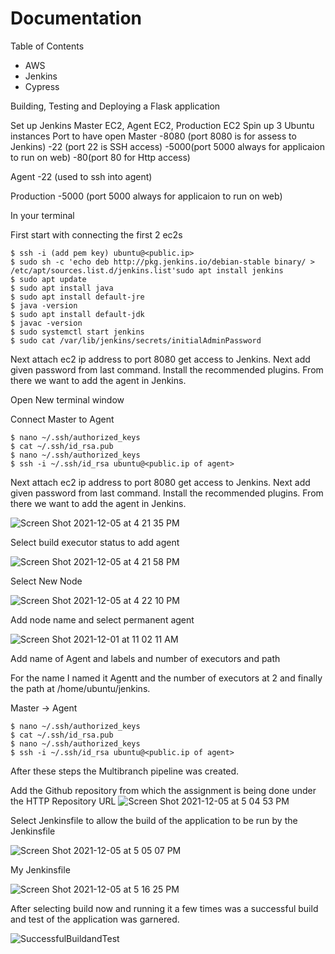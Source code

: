 # Documentation

Table of Contents

- AWS
- Jenkins
- Cypress


Building, Testing and Deploying a Flask application 

Set up Jenkins Master EC2, Agent EC2, Production EC2
Spin up 3 Ubuntu instances 
Port to have open 
Master 
-8080 (port 8080 is for assess to Jenkins)
-22 (port 22 is SSH access)
-5000(port 5000 always for applicaion to run on web)
-80(port 80 for Http access)

Agent 
-22 (used to ssh into agent)

Production 
-5000 (port 5000 always for applicaion to run on web)


In your terminal

First start with connecting the first 2 ec2s 
```
$ ssh -i (add pem key) ubuntu@<public.ip>
$ sudo sh -c 'echo deb http://pkg.jenkins.io/debian-stable binary/ > /etc/apt/sources.list.d/jenkins.list'sudo apt install jenkins
$ sudo apt update
$ sudo apt install java
$ sudo apt install default-jre
$ java -version
$ sudo apt install default-jdk
$ javac -version
$ sudo systemctl start jenkins
$ sudo cat /var/lib/jenkins/secrets/initialAdminPassword
```
Next attach ec2 ip address to port 8080 get access to Jenkins. Next add given password from last command. Install the recommended plugins. From there we want to add the agent in Jenkins.

Open New terminal window

Connect Master to Agent
```
$ nano ~/.ssh/authorized_keys
$ cat ~/.ssh/id_rsa.pub
$ nano ~/.ssh/authorized_keys
$ ssh -i ~/.ssh/id_rsa ubuntu@<public.ip of agent>
```
Next attach ec2 ip address to port 8080 get access to Jenkins. Next add given password from last command. Install the recommended plugins. From there we want to add the agent in Jenkins.

![Screen Shot 2021-12-05 at 4 21 35 PM](https://user-images.githubusercontent.com/84725239/144764566-78e22c5f-7919-426c-967d-2a96493981a7.png)

Select build executor status to add agent

![Screen Shot 2021-12-05 at 4 21 58 PM](https://user-images.githubusercontent.com/84725239/144764544-288771d7-a504-42bc-be02-a35ff2601db8.png)

Select New Node

![Screen Shot 2021-12-05 at 4 22 10 PM](https://user-images.githubusercontent.com/84725239/144764547-3da91eb4-e227-405a-b938-5212e67af38b.png)

Add node name and select permanent agent

![Screen Shot 2021-12-01 at 11 02 11 AM](https://user-images.githubusercontent.com/84725239/144765436-8ba7e3a6-5a75-497c-9106-f13c1f37c7ee.png)

Add name of Agent and labels and number of executors and path

For the name I named it Agentt and the number of executors at 2 and finally the path at /home/ubuntu/jenkins.

Master -> Agent
```
$ nano ~/.ssh/authorized_keys
$ cat ~/.ssh/id_rsa.pub
$ nano ~/.ssh/authorized_keys
$ ssh -i ~/.ssh/id_rsa ubuntu@<public.ip of agent>
```

After these steps the Multibranch pipeline was created.

Add the Github repository from which the assignment is being done under the HTTP Repository URL
![Screen Shot 2021-12-05 at 5 04 53 PM](https://user-images.githubusercontent.com/84725239/144765898-3b7acd1b-9314-498b-96a6-98e7d656d35b.png)

Select Jenkinsfile to allow the build of the application to be run by the Jenkinsfile

![Screen Shot 2021-12-05 at 5 05 07 PM](https://user-images.githubusercontent.com/84725239/144765923-d0f905f7-6eea-49bb-a505-39e14e58c4e3.png)

My Jenkinsfile

![Screen Shot 2021-12-05 at 5 16 25 PM](https://user-images.githubusercontent.com/84725239/144766120-558dd2db-bf4f-45e5-bda1-21cad47629e9.png)

After selecting build now and running it a few times was a successful build and test of the application was garnered.

![SuccessfulBuildandTest](https://user-images.githubusercontent.com/84725239/144767005-cfa8424c-c695-4ec5-a106-2f21bfca2d7a.png)
